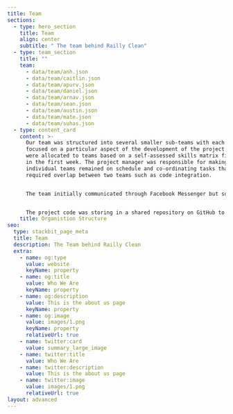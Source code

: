 ```yaml
---
title: Team
sections:
  - type: hero_section
    title: Team
    align: center
    subtitle: " The team behind Railly Clean"
  - type: team_section
    title: ""
    team:
      - data/team/anh.json
      - data/team/caitlin.json
      - data/team/apurv.json
      - data/team/daniel.json
      - data/team/arnav.json
      - data/team/sean.json
      - data/team/austin.json
      - data/team/mate.json
      - data/team/suhas.json
  - type: content_card
    content: >-
      Our team was structured into several smaller sub-teams with each on
      focused on a particular aspect of the development of the project. Members
      were allocated to teams based on a self-assessed skills matrix filled out
      in the first week. The project manager was responsible for making sure
      individual teams remained on schedule and co-ordinating tasks that
      required overlap between two teams such as code integration.


      The team initially communicated through Facebook Messenger but soon moved to Discord to allow independent communication between sub-teams to focus on their area of development, while at the same time allowing collaboration between teams to maximise cohesion and awareness of progress. This flexible approach allowed team members to stay focused on their own tasks or collaborate with another team as necessary. Throughout the development the team had two whole team meetings a week as well as smaller meetings between groups.


      The project code was storing in a shared repository on GitHub to allow the entire team access. Version control was implemeted through Git and GitHub, using GitHub’s project management features to keep track of how the project was progressing. Demo reports were created using Overleaf, enabling instant visual feedback of layout and the ability for the team to add comments and feedback.
    title: Organistion Structure
seo:
  type: stackbit_page_meta
  title: Team
  description: The Team behind Railly Clean
  extra:
    - name: og:type
      value: website
      keyName: property
    - name: og:title
      value: Who We Are
      keyName: property
    - name: og:description
      value: This is the about us page
      keyName: property
    - name: og:image
      value: images/1.png
      keyName: property
      relativeUrl: true
    - name: twitter:card
      value: summary_large_image
    - name: twitter:title
      value: Who We Are
    - name: twitter:description
      value: This is the about us page
    - name: twitter:image
      value: images/1.png
      relativeUrl: true
layout: advanced
---
```

